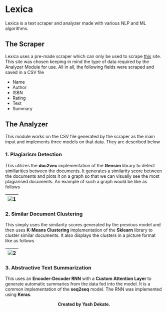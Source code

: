 # Lexica
Lexica is a text scraper and analyzer made with various NLP and ML algorithms.

## The Scraper
Lexica uses a pre-made scraper which can only be used to scrape [this](https://sive.rs/book) site. This site was chosen keeping in mind the type of data required by the Analyzer Module for use. All in all, the following fields were scraped and saved in a CSV file

* Name
* Author
* ISBN
* Rating
* Text
* Summary

## The Analyzer

This module works on the CSV file generated by the scraper as the main input and implements three models on that data. They are described below

### 1. Plagiarism Detection 
This utilizes the **doc2vec** implementation of the **Gensim** library to detect similiarities between the documents. It generates a similarity score between the documents and plots it on a graph so that we can visually see the most plagiarised documents. An example of such a graph would be like as follows

| ![1](https://user-images.githubusercontent.com/42903859/133926307-08667970-05e4-472b-a698-a34d63bd13ed.png) |
| - |

### 2. Similar Document Clustering
This simply uses the similarity scores generated by the previous model and then uses **K-Means Clustering** implementation of the **Sklearn** library to cluster similar documents. It also displays the clusters in a picture format like as follows

| ![2](https://user-images.githubusercontent.com/42903859/133926442-1185cf53-adae-4115-a71d-7697540c8b9f.png) |
| - |

### 3. Abstractive Text Summarization
This uses an **Encoder-Decoder RNN** with a **Custom Attention Layer** to generate automatic summaries from the data fed into the model. It is a common implementation of the **seq2seq** model. The RNN was implemented using **Keras**.

<b> <p align = "center"> Created by Yash Dekate. </p> </b>
